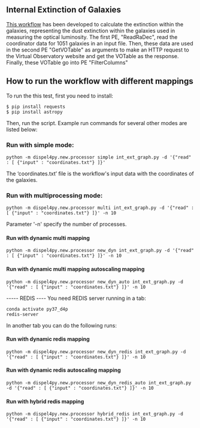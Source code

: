 ## Internal Extinction of Galaxies 

[This workflow](dispel4py/examples/internal_extinction) has been developed to calculate the extinction within the galaxies, representing the dust extinction within the galaxies used in measuring the optical luminosity. The first PE, "ReadRaDec", read the coordinator data for 1051 galaxies in an input file. Then, these data are used in the second PE "GetVOTable" as arguments to make an HTTP request to the Virtual Observatory website  and get the VOTable as the response. Finally, these VOTable go into PE "FilterColumns"


## How to run the workflow with different mappings

To run the this test, first you need to install:
```shell
$ pip install requests
$ pip install astropy
``` 

Then, run the script. Example run commands for several other modes are listed below:

### Run with simple mode:
```shell
python -m dispel4py.new.processor simple int_ext_graph.py -d '{"read" : [ {"input" : "coordinates.txt"} ]}'
```
The ‘coordinates.txt’ file is the workflow's input data with the coordinates of the galaxies.

### Run with multiprocessing mode:
```shell
python -m dispel4py.new.processor multi int_ext_graph.py -d '{"read" : [ {"input" : "coordinates.txt"} ]}' -n 10
``` 
 Parameter '-n' specify the number of processes.


#### Run with dynamic multi mapping 
``` 
python -m dispel4py.new.processor new_dyn int_ext_graph.py -d '{"read" : [ {"input" : "coordinates.txt"} ]}' -n 10
```

#### Run with dynamic multi mapping autoscaling mapping 
```
python -m dispel4py.new.processor new_dyn_auto int_ext_graph.py -d '{"read" : [ {"input" : "coordinates.txt"} ]}' -n 10
```

----- REDIS ----
You need REDIS server running in a tab: 

```shell
conda activate py37_d4p
redis-server
``` 

In another tab you can do the following runs: 

#### Run with dynamic redis mapping 
```shell
python -m dispel4py.new.processor new_dyn_redis int_ext_graph.py -d '{"read" : [ {"input" : "coordinates.txt"} ]}' -n 10
```

#### Run with dynamic redis autoscaling mapping 
```shell 
python -m dispel4py.new.processor new_dyn_redis_auto int_ext_graph.py -d '{"read" : [ {"input" : "coordinates.txt"} ]}' -n 10
```

#### Run with hybrid redis mapping 
```shell
python -m dispel4py.new.processor hybrid_redis int_ext_graph.py -d '{"read" : [ {"input" : "coordinates.txt"} ]}' -n 10
```
